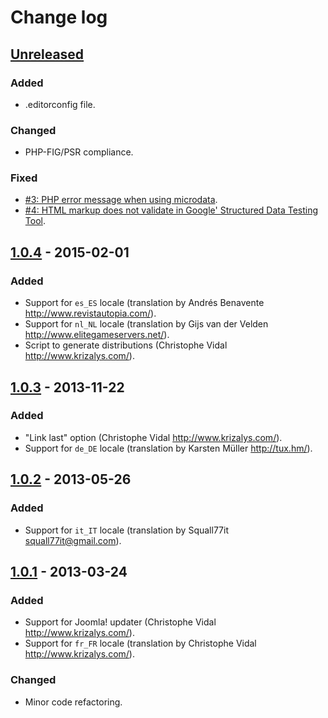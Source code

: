 Change log
==========

[Unreleased][unreleased]
------------------------
### Added
- .editorconfig file.

### Changed
- PHP-FIG/PSR compliance.

### Fixed
- [#3: PHP error message when using microdata][#3].
- [#4: HTML markup does not validate in Google' Structured Data Testing
Tool][#4].

[1.0.4] - 2015-02-01
--------------------
### Added
- Support for `es_ES` locale (translation by Andrés Benavente
<http://www.revistautopia.com/>).
- Support for `nl_NL` locale (translation by Gijs van der Velden
<http://www.elitegameservers.net/>).
- Script to generate distributions (Christophe Vidal
<http://www.krizalys.com/>).

[1.0.3] - 2013-11-22
--------------------
### Added
- "Link last" option (Christophe Vidal <http://www.krizalys.com/>).
- Support for `de_DE` locale (translation by Karsten Müller <http://tux.hm/>).

[1.0.2] - 2013-05-26
--------------------
### Added
- Support for `it_IT` locale (translation by Squall77it
<squall77it@gmail.com>).

[1.0.1] - 2013-03-24
--------------------
### Added
- Support for Joomla! updater (Christophe Vidal <http://www.krizalys.com/>).
- Support for `fr_FR` locale (translation by Christophe Vidal
<http://www.krizalys.com/>).

### Changed
- Minor code refactoring.

[unreleased]: https://github.com/krizalys/breadcrumbs/compare/1.0.4...HEAD
[1.0.4]:      https://github.com/krizalys/breadcrumbs/compare/1.0.3...1.0.4
[1.0.3]:      https://github.com/krizalys/breadcrumbs/compare/1.0.2...1.0.3
[1.0.2]:      https://github.com/krizalys/breadcrumbs/compare/1.0.1...1.0.2
[1.0.1]:      https://github.com/krizalys/breadcrumbs/compare/1.0.0...1.0.1
[#3]:         https://bitbucket.org/krizalys/breadcrumbs/issue/3/php-error-message-when-using-microdata
[#4]:         https://bitbucket.org/krizalys/breadcrumbs/issue/4/html-markup-does-not-validate-in-google

